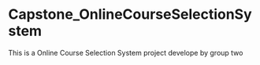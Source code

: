 # Capstone_OnlineCourseSelectionSystem
This is a Online Course Selection System project develope by group two
